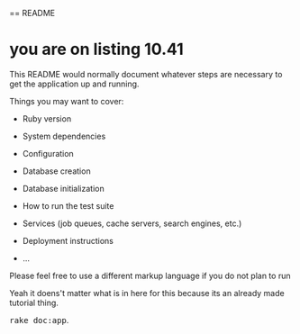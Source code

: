 == README

# you are on listing 10.41



This README would normally document whatever steps are necessary to get the
application up and running.

Things you may want to cover:

* Ruby version

* System dependencies

* Configuration

* Database creation

* Database initialization

* How to run the test suite

* Services (job queues, cache servers, search engines, etc.)

* Deployment instructions

* ...


Please feel free to use a different markup language if you do not plan to run

Yeah it doens't matter what is in here for this because its an already made tutorial thing.

<tt>rake doc:app</tt>.

